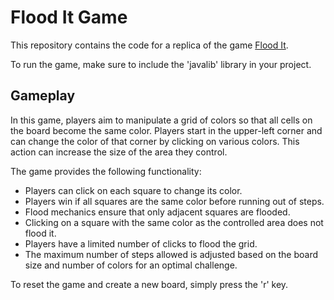# Flood It Game

This repository contains the code for a replica
of the game [Flood It](https://unixpapa.com/floodit/).

To run the game, make sure to include the 'javalib' library in your project.

## Gameplay

In this game, players aim to manipulate a grid of colors so that all cells on the board become the same color. Players start in the upper-left corner and can change the color of that corner by clicking on various colors. This action can increase the size of the area they control.

The game provides the following functionality:

- Players can click on each square to change its color.
- Players win if all squares are the same color before running out of steps.
- Flood mechanics ensure that only adjacent squares are flooded.
- Clicking on a square with the same color as the controlled area does not flood it.
- Players have a limited number of clicks to flood the grid.
- The maximum number of steps allowed is adjusted based on the board size and number of colors for an optimal challenge.


To reset the game and create a new board, simply press the 'r' key.